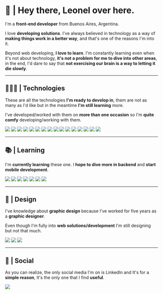 # 👋 | Hey there, Leonel over here. 

I'm a **front-end developer** from Buenos Aires, Argentina.

I love **developing solutions**. I've always believed in technology as a way of **making things work in a better way**, and that's one of the reasons I'm into it.

Beyond web developing, **I love to learn**. I'm constantly learning even when it's not about technology, **it's not a problem for me to dive into other areas**, in the end, I'd dare to say that **not exercising our brain is a way to letting it die slowly**.

----------

## 👨🏽‍💻 | Technologies

These are all the technologies **I'm ready to develop in**, them are not as many as I'd like but in the meantime **I'm still learning** more.

I've developed/worked with them on **more than one occasion** so I'm **quite comfy** developing/working with them.

![](https://img.shields.io/badge/HTML5-E34F26?style=for-the-badge&logo=html5&logoColor=white) ![](https://img.shields.io/badge/CSS3-1572B6?style=for-the-badge&logo=css3&logoColor=white) ![](https://img.shields.io/badge/Sass-CC6699?style=for-the-badge&logo=sass&logoColor=white) ![](https://img.shields.io/badge/Bootstrap-563D7C?style=for-the-badge&logo=bootstrap&logoColor=white) ![](https://img.shields.io/badge/Tailwind_CSS-38B2AC?style=for-the-badge&logo=tailwind-css&logoColor=white) ![](https://img.shields.io/badge/styled--components-DB7093?style=for-the-badge&logo=styled-components&logoColor=white)  ![](https://img.shields.io/badge/Chakra--UI-319795?style=for-the-badge&logo=chakra-ui&logoColor=white) ![](https://img.shields.io/badge/JavaScript-323330?style=for-the-badge&logo=javascript&logoColor=F7DF1E) ![](https://img.shields.io/badge/React-20232A?style=for-the-badge&logo=react&logoColor=61DAFB)   ![](https://img.shields.io/badge/React_Router-CA4245?style=for-the-badge&logo=react-router&logoColor=white) ![](https://img.shields.io/badge/firebase-ffca28?style=for-the-badge&logo=firebase&logoColor=black) ![](https://img.shields.io/badge/json-5E5C5C?style=for-the-badge&logo=json&logoColor=white) ![](https://img.shields.io/badge/GIT-E44C30?style=for-the-badge&logo=git&logoColor=white) ![](https://img.shields.io/badge/npm-CB3837?style=for-the-badge&logo=npm&logoColor=white)     ![](https://img.shields.io/badge/Vite-B73BFE?style=for-the-badge&logo=vite&logoColor=FFD62E)  ![](https://img.shields.io/badge/Postman-FF6C37?style=for-the-badge&logo=Postman&logoColor=white) 

----------

## 📚 | Learning

I'm **currently learning** these one. I **hope to dive more in backend** and **start mobile development**.

![](https://img.shields.io/badge/Node.js-339933?style=for-the-badge&logo=nodedotjs&logoColor=white) ![](https://img.shields.io/badge/Express.js-000000?style=for-the-badge&logo=express&logoColor=white) ![](https://img.shields.io/badge/MongoDB-4EA94B?style=for-the-badge&logo=mongodb&logoColor=white) ![](https://img.shields.io/badge/nestjs-E0234E?style=for-the-badge&logo=nestjs&logoColor=white) ![](https://img.shields.io/badge/TypeScript-007ACC?style=for-the-badge&logo=typescript&logoColor=white) ![](https://img.shields.io/badge/c-%2300599C.svg?style=for-the-badge&logo=c&logoColor=white) ![](https://img.shields.io/badge/java-%23ED8B00.svg?style=for-the-badge&logo=java&logoColor=white)

----------

## 🎨 | Design

I've knowledge about **graphic design** because I've worked for five years as a **graphic designer**.

Even though I'm fully into **web solutions/development** I'm still designing but not that much.

![](https://img.shields.io/badge/Adobe%20Illustrator-FF9A00?style=for-the-badge&logo=adobe%20illustrator&logoColor=white) ![](https://img.shields.io/badge/Adobe%20Photoshop-31A8FF?style=for-the-badge&logo=Adobe%20Photoshop&logoColor=black) ![](https://img.shields.io/badge/Figma-F24E1E?style=for-the-badge&logo=figma&logoColor=white)

----------

##  🎯 | Social

As you can realize, the only social media I'm on is LinkedIn and It's for a **simple reason**, It's the only one that I find **useful**.

[![](https://img.shields.io/badge/LinkedIn-0077B5?style=for-the-badge&logo=linkedin&logoColor=white)](https://www.linkedin.com/in/leonelombardo/)
